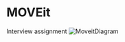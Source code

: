 # MOVEit
Interview assignment 
![MoveitDiagram](https://github.com/user-attachments/assets/8f0aafc8-187e-4664-b21a-d8781f514e29)
